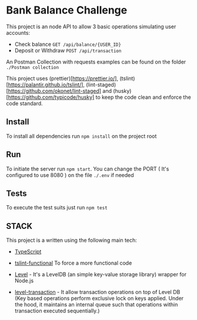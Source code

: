 # Bank Balance Challenge

This project is an node API to allow 3 basic operations simulating user accounts:

- Check balance `GET /api/balance/{USER_ID}`
- Deposit or Withdraw `POST /api/transaction`

An Postman Collection with requests examples can be found on the folder `./Postman collection`

This project uses (prettier)[https://prettier.io/], (tslint)[https://palantir.github.io/tslint/], (lint-staged)[https://github.com/okonet/lint-staged] and (husky)[https://github.com/typicode/husky] to keep the code clean and enforce the code standard.

## Install

To install all dependencies run `npm install` on the project root

## Run

To initiate the server run `npm start`. You can change the PORT ( It's configured to use 8080 ) on the file `./.env` if needed

## Tests

To execute the test suits just run `npm test`

## STACK

This project is a written using the following main tech:

- [TypeScript](https://www.typescriptlang.org/)

- [tslint-functional](https://github.com/adieuadieu/tslint-functional-preset) To force a more functional code

- [Level](https://www.npmjs.com/package/level) - It's a LevelDB (an simple key-value storage library) wrapper for Node.js

- [level-transaction](https://github.com/cshum/level-transactions) - It allow transaction operations on top of Level DB (Key based operations perform exclusive lock on keys applied. Under the hood, it maintains an internal queue such that operations within transaction executed sequentially.)
